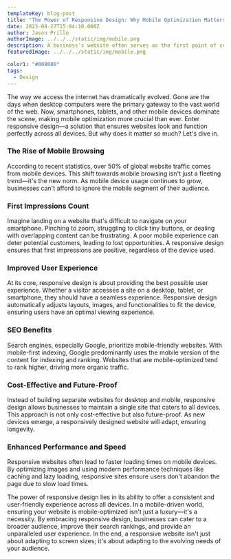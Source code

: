 ```yaml
---
templateKey: blog-post
title: "The Power of Responsive Design: Why Mobile Optimization Matters"
date: 2023-08-27T15:04:10.000Z
author: Jason Prillo
authorImage: ../../../static/img/mobile.png
description: A business's website often serves as the first point of contact for potential customers. It's the digital storefront, the online business card, and the 24/7 customer service representative all rolled into one. For businesses in Palm Bay, Florida, a professionally designed website isn't just a nice-to-have; it's a necessity.
featuredImage: ../../../static/img/mobile.png

color1: "#008000"
tags:
  - Design
---
```




The way we access the internet has dramatically evolved. Gone are the days when desktop computers were the primary gateway to the vast world of the web. Now, smartphones, tablets, and other mobile devices dominate the scene, making mobile optimization more crucial than ever. Enter responsive design—a solution that ensures websites look and function perfectly across all devices. But why does it matter so much? Let's dive in.

### The Rise of Mobile Browsing
According to recent statistics, over 50% of global website traffic comes from mobile devices. This shift towards mobile browsing isn't just a fleeting trend—it's the new norm. As mobile device usage continues to grow, businesses can't afford to ignore the mobile segment of their audience.

### First Impressions Count
Imagine landing on a website that's difficult to navigate on your smartphone. Pinching to zoom, struggling to click tiny buttons, or dealing with overlapping content can be frustrating. A poor mobile experience can deter potential customers, leading to lost opportunities. A responsive design ensures that first impressions are positive, regardless of the device used.

### Improved User Experience
At its core, responsive design is about providing the best possible user experience. Whether a visitor accesses a site on a desktop, tablet, or smartphone, they should have a seamless experience. Responsive design automatically adjusts layouts, images, and functionalities to fit the device, ensuring users have an optimal viewing experience.

### SEO Benefits
Search engines, especially Google, prioritize mobile-friendly websites. With mobile-first indexing, Google predominantly uses the mobile version of the content for indexing and ranking. Websites that are mobile-optimized tend to rank higher, driving more organic traffic.

### Cost-Effective and Future-Proof
Instead of building separate websites for desktop and mobile, responsive design allows businesses to maintain a single site that caters to all devices. This approach is not only cost-effective but also future-proof. As new devices emerge, a responsively designed website will adapt, ensuring longevity.

### Enhanced Performance and Speed
Responsive websites often lead to faster loading times on mobile devices. By optimizing images and using modern performance techniques like caching and lazy loading, responsive sites ensure users don't abandon the page due to slow load times.

The power of responsive design lies in its ability to offer a consistent and user-friendly experience across all devices. In a mobile-driven world, ensuring your website is mobile-optimized isn't just a luxury—it's a necessity. By embracing responsive design, businesses can cater to a broader audience, improve their search rankings, and provide an unparalleled user experience. In the end, a responsive website isn't just about adapting to screen sizes; it's about adapting to the evolving needs of your audience.